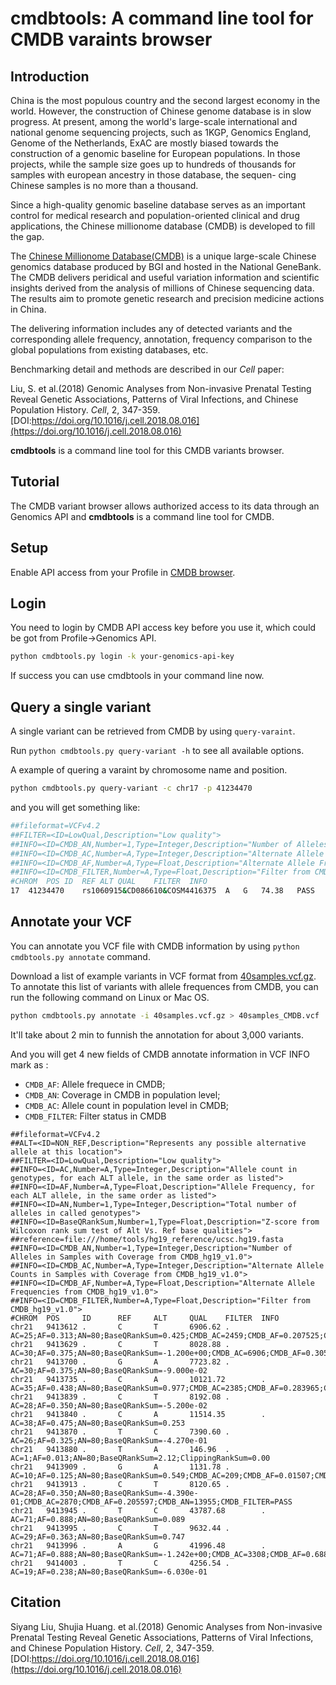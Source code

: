 # cmdbtools: A command line tool for CMDB varaints browser

## Introduction

China is the most populous country and the second largest economy in the world. However, 
the construction of Chinese genome database is in slow progress. At present, among the 
world's large-scale international and national genome sequencing projects, such as 1KGP, 
Genomics England, Genome of the Netherlands, ExAC are mostly biased towards the construction
of a genomic baseline for European populations. In those projects, while the sample size goes
up to hundreds of thousands for samples with european ancestry in those database, the sequen-
cing Chinese samples is no more than a thousand.

Since a high-quality genomic baseline database serves as an important control for medical 
research and population-oriented clinical and drug applications, the Chinese millionome
database (CMDB) is developed to fill the gap.

The [Chinese Millionome Database(CMDB)](https://db.cngb.org/cmdb/) is a unique large-scale 
Chinese genomics database produced by BGI and hosted in the National GeneBank. The CMDB delivers
peridical and useful variation information and scientific insights derived from the analysis of
millions of Chinese sequencing data. The results aim to promote genetic research and precision
medicine actions in China.

The delivering information includes any of detected variants and the corresponding allele frequency,
annotation, frequency comparison to the global populations from existing databases, etc.

Benchmarking detail and methods are described in our *Cell* paper:

Liu, S. et al.(2018) Genomic Analyses from Non-invasive Prenatal Testing Reveal Genetic Associations, 
Patterns of Viral Infections, and Chinese Population History. *Cell*, 2, 347-359. 
[DOI:https://doi.org/10.1016/j.cell.2018.08.016](https://doi.org/10.1016/j.cell.2018.08.016)

**cmdbtools** is a command line tool for this CMDB variants browser.

## Tutorial

The CMDB variant browser allows authorized access to its data through an Genomics API and **cmdbtools** 
is a command line tool for CMDB.

## Setup

Enable API access from your Profile in [CMDB browser](https://db.cngb.org/cmdb).

## Login

You need to login by CMDB API access key before you use it, which could be got from Profile->Genomics API.

```bash
python cmdbtools.py login -k your-genomics-api-key
```

If success you can use cmdbtools in your command line now.

## Query a single variant

A single variant can be retrieved from CMDB by using `query-varaint`.

Run `python cmdbtools.py query-variant -h` to see all available options.

A example of quering a varaint by chromosome name and position.

```bash
python cmdbtools.py query-variant -c chr17 -p 41234470
```

and you will get something like:

```bash
##fileformat=VCFv4.2
##FILTER=<ID=LowQual,Description="Low quality">
##INFO=<ID=CMDB_AN,Number=1,Type=Integer,Description="Number of Alleles in Samples with Coverage from CMDB_hg19_v1.0">
##INFO=<ID=CMDB_AC,Number=A,Type=Integer,Description="Alternate Allele Counts in Samples with Coverage from CMDB_hg19_v1.0">
##INFO=<ID=CMDB_AF,Number=A,Type=Float,Description="Alternate Allele Frequencies from CMDB_hg19_v1.0">
##INFO=<ID=CMDB_FILTER,Number=A,Type=Float,Description="Filter from CMDB_hg19_v1.0">
#CHROM	POS	ID	REF	ALT	QUAL	FILTER	INFO
17	41234470	rs1060915&CD086610&COSM4416375	A	G	74.38	PASS	CMDB_AF=0.361763,CMDB_AC=4625,CMDB_AN=12757
```

## Annotate your VCF

You can annotate you VCF file with CMDB information by using `python cmdbtools.py annotate` command.

Download a list of example variants in VCF format from [40samples.vcf.gz](tests/40samples.vcf.gz).
To annotate this list of variants with allele frequences from CMDB, you can run the following command on Linux or Mac OS.

```bash
python cmdbtools.py annotate -i 40samples.vcf.gz > 40samples_CMDB.vcf
```

It'll take about 2 min to funnish the annotation for about 3,000 variants.

And you will get 4 new fields of CMDB annotate information in VCF INFO mark as :

* `CMDB_AF`: Allele frequece in CMDB;
* `CMDB_AN`: Coverage in CMDB in population level;
* `CMDB_AC`: Allele count in population level in CMDB;
* `CMDB_FILTER`: Filter status in CMDB

```
##fileformat=VCFv4.2
##ALT=<ID=NON_REF,Description="Represents any possible alternative allele at this location">
##FILTER=<ID=LowQual,Description="Low quality">
##INFO=<ID=AC,Number=A,Type=Integer,Description="Allele count in genotypes, for each ALT allele, in the same order as listed">
##INFO=<ID=AF,Number=A,Type=Float,Description="Allele Frequency, for each ALT allele, in the same order as listed">
##INFO=<ID=AN,Number=1,Type=Integer,Description="Total number of alleles in called genotypes">
##INFO=<ID=BaseQRankSum,Number=1,Type=Float,Description="Z-score from Wilcoxon rank sum test of Alt Vs. Ref base qualities">
##reference=file:///home/tools/hg19_reference/ucsc.hg19.fasta
##INFO=<ID=CMDB_AN,Number=1,Type=Integer,Description="Number of Alleles in Samples with Coverage from CMDB_hg19_v1.0">
##INFO=<ID=CMDB_AC,Number=A,Type=Integer,Description="Alternate Allele Counts in Samples with Coverage from CMDB_hg19_v1.0">
##INFO=<ID=CMDB_AF,Number=A,Type=Float,Description="Alternate Allele Frequencies from CMDB_hg19_v1.0">
##INFO=<ID=CMDB_FILTER,Number=A,Type=Float,Description="Filter from CMDB_hg19_v1.0">
#CHROM  POS     ID      REF     ALT     QUAL    FILTER  INFO
chr21   9413612 .       C       T       6906.62 .       AC=25;AF=0.313;AN=80;BaseQRankSum=0.425;CMDB_AC=2459;CMDB_AF=0.207525;CMDB_AN=11834;CMDB_FILTER=PASS
chr21   9413629 .       C       T       8028.88 .       AC=30;AF=0.375;AN=80;BaseQRankSum=-1.200e+00;CMDB_AC=6906;CMDB_AF=0.305445;CMDB_AN=22406;CMDB_FILTER=PASS
chr21   9413700 .       G       A       7723.82 .       AC=30;AF=0.375;AN=80;BaseQRankSum=-9.000e-02
chr21   9413735 .       C       A       10121.72        .       AC=35;AF=0.438;AN=80;BaseQRankSum=0.977;CMDB_AC=2385;CMDB_AF=0.283965;CMDB_AN=8382;CMDB_FILTER=PASS
chr21   9413839 .       C       T       8192.08 .       AC=28;AF=0.350;AN=80;BaseQRankSum=-5.200e-02
chr21   9413840 .       C       A       11514.35        .       AC=38;AF=0.475;AN=80;BaseQRankSum=0.253
chr21   9413870 .       T       C       7390.60 .       AC=26;AF=0.325;AN=80;BaseQRankSum=-4.270e-01
chr21   9413880 .       T       A       146.96  .       AC=1;AF=0.013;AN=80;BaseQRankSum=2.12;ClippingRankSum=0.00
chr21   9413909 .       G       A       1131.78 .       AC=10;AF=0.125;AN=80;BaseQRankSum=0.549;CMDB_AC=209;CMDB_AF=0.01507;CMDB_AN=13683;CMDB_FILTER=PASS
chr21   9413913 .       C       T       8120.65 .       AC=28;AF=0.350;AN=80;BaseQRankSum=-4.390e-01;CMDB_AC=2870;CMDB_AF=0.205597;CMDB_AN=13955;CMDB_FILTER=PASS
chr21   9413945 .       T       C       43787.68        .       AC=71;AF=0.888;AN=80;BaseQRankSum=0.089
chr21   9413995 .       C       T       9632.44 .       AC=29;AF=0.363;AN=80;BaseQRankSum=0.747
chr21   9413996 .       A       G       41996.48        .       AC=71;AF=0.888;AN=80;BaseQRankSum=-1.242e+00;CMDB_AC=3308;CMDB_AF=0.688533;CMDB_AN=4790;CMDB_FILTER=PASS
chr21   9414003 .       T       C       4256.54 .       AC=19;AF=0.238;AN=80;BaseQRankSum=-6.030e-01
```

## Citation

Siyang Liu, Shujia Huang. et al.(2018) Genomic Analyses from Non-invasive Prenatal Testing Reveal Genetic Associations, 
Patterns of Viral Infections, and Chinese Population History. *Cell*, 2, 347-359. 
[DOI:https://doi.org/10.1016/j.cell.2018.08.016](https://doi.org/10.1016/j.cell.2018.08.016)

